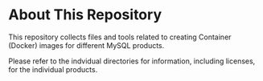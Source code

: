 # About This Repository

This repository collects files and tools related to creating Container (Docker) images for different MySQL products.

Please refer to the indvidual directories for information, including licenses, for the individual products.
